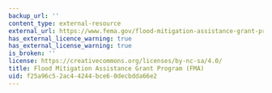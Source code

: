 ```yaml
---
backup_url: ''
content_type: external-resource
external_url: https://www.fema.gov/flood-mitigation-assistance-grant-program
has_external_licence_warning: true
has_external_license_warning: true
is_broken: ''
license: https://creativecommons.org/licenses/by-nc-sa/4.0/
title: Flood Mitigation Assistance Grant Program (FMA)
uid: f25a96c5-2ac4-4244-bce6-0decbdda66e2
---
```

